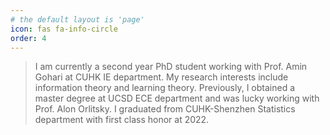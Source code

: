 ```yaml
---
# the default layout is 'page'
icon: fas fa-info-circle
order: 4
---
```


> I am currently a second year PhD student working with Prof. Amin Gohari at CUHK IE department. My research interests include information theory and learning theory. Previously, I obtained a master degree at UCSD ECE department and was lucky working with Prof. Alon Orlitsky. I graduated from CUHK-Shenzhen Statistics department with first class honor at 2022.

